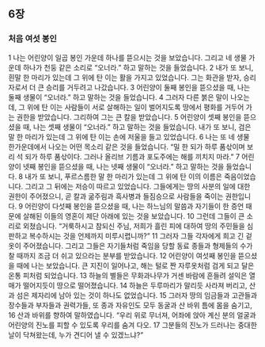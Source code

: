 ## 6장
### 처음 여섯 봉인
1 나는 어린양이 일곱 봉인 가운데 하나를 뜯으시는 것을 보았습니다. 그리고 네 생물 가운데 하나가 천둥 같은 소리로 “오너라.” 하고 말하는 것을 들었습니다.
2 내가 또 보니, 흰말 한 마리가 있는데 그 위에 탄 이는 활을 가지고 있었습니다. 그는 화관을 받자, 승리자로서 더 큰 승리를 거두려고 나갔습니다.
3 어린양이 둘째 봉인을 뜯으셨을 때, 나는 둘째 생물이 “오너라.” 하고 말하는 것을 들었습니다.
4 그러자 다른 붉은 말이 나오는데, 그 위에 탄 이는 사람들이 서로 살해하는 일이 벌어지도록 땅에서 평화를 거두어 가는 권한을 받았습니다. 그리하여 그는 큰 칼을 받았습니다.
5 어린양이 셋째 봉인을 뜯으셨을 때, 나는 셋째 생물이 “오너라.” 하고 말하는 것을 들었습니다. 내가 또 보니, 검은 말 한 마리가 있는데 그 위에 탄 이는 손에 저울을 들고 있었습니다.
6 나는 또 네 생물 한가운데에서 나오는 어떤 목소리 같은 것을 들었습니다. “밀 한 되가 하루 품삯이며 보리 석 되가 하루 품삯이다. 그러나 올리브 기름과 포도주에는 해를 끼치지 마라.”
7 어린양이 넷째 봉인을 뜯으셨을 때, 나는 넷째 생물이 “오너라.” 하고 말하는 것을 들었습니다.
8 내가 또 보니, 푸르스름한 말 한 마리가 있는데 그 위에 탄 이의 이름은 죽음이었습니다. 그리고 그 뒤에는 저승이 따르고 있었습니다. 그들에게는 땅의 사분의 일에 대한 권한이 주어졌으니, 곧 칼과 굶주림과 흑사병과 들짐승으로 사람들을 죽이는 권한입니다.
9 어린양이 다섯째 봉인을 뜯으셨을 때, 나는 하느님의 말씀과 자기들이 한 증언 때문에 살해된 이들의 영혼이 제단 아래에 있는 것을 보았습니다.
10 그런데 그들이 큰 소리로 외쳤습니다. “거룩하시고 참되신 주님, 저희가 흘린 피에 대하여 땅의 주민들을 심판하고 복수하시는 것을 언제까지 미루시렵니까?”
11 그러자 그들 각자에게 희고 긴 겉옷이 주어졌습니다. 그리고 그들은 자기들처럼 죽임을 당할 동료 종들과 형제들의 수가 찰 때까지 조금 더 쉬고 있으라는 분부를 받았습니다.
12 어린양이 여섯째 봉인을 뜯으셨을 때에 나는 보았습니다. 큰 지진이 일어나고, 해는 털로 짠 자루옷처럼 검게 되고 달은 온통 피처럼 되었습니다.
13 하늘의 별들은 무화과나무가 거센 바람에 흔들려 설익은 열매가 떨어지듯이 땅으로 떨어졌습니다.
14 하늘은 두루마리가 말리듯 사라져 버리고, 산과 섬은 제자리에 남아 있는 것이 하나도 없었습니다.
15 그러자 땅의 임금들과 고관들과 장수들과 부자들과 권력가들, 또 종과 자유인도 모두 동굴과 산 바위 틈에 몸을 숨기고,
16 산과 바위를 향하여 말하였습니다. “우리 위로 무너져, 어좌에 앉아 계신 분의 얼굴과 어린양의 진노를 피할 수 있도록 우리를 숨겨 다오.
17 그분들의 진노가 드러나는 중대한 날이 닥쳐왔는데, 누가 견디어 낼 수 있겠느냐?”
